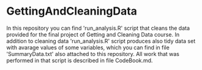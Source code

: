 # GettingAndCleaningData

In this repository you can find 'run_analysis.R' script that cleans the data provided for the final project of Getting and Cleaning Data course.
In addition to cleaning data 'run_analysis.R' script produces also tidy data set with avarage values of some variables, which you can find in file 'SummaryData.txt' also attached to this repository.
All work that was performed in that script is described in file CodeBook.md.
